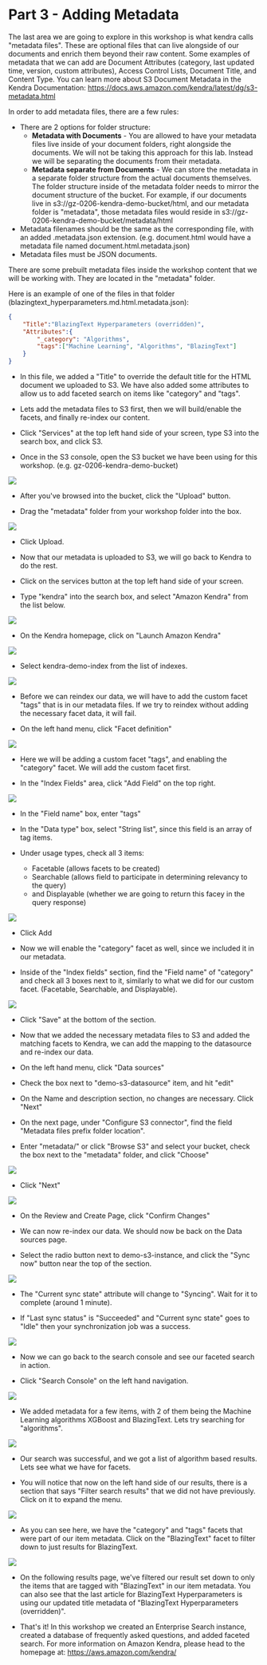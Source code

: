 # Part 3 - Adding Metadata

The last area we are going to explore in this workshop is what kendra calls "metadata files". These are optional files that can live alongside of our documents and enrich them beyond their raw content. Some examples of metadata that we can add are Document Attributes (category, last updated time, version, custom attributes), Access Control Lists, Document Title, and Content Type. You can learn more about S3 Document Metadata in the Kendra Documentation: https://docs.aws.amazon.com/kendra/latest/dg/s3-metadata.html

In order to add metadata files, there are a few rules:

- There are 2 options for folder structure:
  - **Metadata with Documents** - You are allowed to have your metadata files live inside of your document folders, right alongside the documents. We will not be taking this approach for this lab. Instead we will be separating the documents from their metadata.
  - **Metadata separate from Documents** - We can store the metadata in a separate folder structure from the actual documents themselves. The folder structure inside of the metadata folder needs to mirror the document structure of the bucket. For example, if our documents live in s3://gz-0206-kendra-demo-bucket/html, and our metadata folder is "metadata", those metadata files would reside in s3://gz-0206-kendra-demo-bucket/metadata/html
- Metadata filenames should be the same as the corresponding file, with an added .metadata.json extension. (e.g. document.html would have a metadata file named document.html.metadata.json)
- Metadata files must be JSON documents.

There are some prebuilt metadata files inside the workshop content that we will be working with. They are located in the "metadata" folder.

Here is an example of one of the files in that folder (blazingtext_hyperparameters.md.html.metadata.json):

```json
{
	"Title":"BlazingText Hyperparameters (overridden)",
	"Attributes":{
		"_category": "Algorithms",
		"tags":["Machine Learning", "Algorithms", "BlazingText"]
	}
}
```

- In this file, we added a "Title" to override the default title for the HTML document we uploaded to S3. We have also added some attributes to allow us to add faceted search on items like "category" and "tags".

- Lets add the metadata files to S3 first, then we will build/enable the facets, and finally re-index our content.

- Click "Services" at the top left hand side of your screen, type S3 into the search box, and click S3.

- Once in the S3 console, open the S3 bucket we have been using for this workshop. (e.g. gz-0206-kendra-demo-bucket)

![](https://github.com/aws-samples/enterprise-search-with-amazon-kendra-workshop/blob/master/images/Screen%20Shot%202020-02-20%20at%203.56.41%20PM.png)

- After you've browsed into the bucket, click the "Upload" button.

- Drag the "metadata" folder from your workshop folder into the box.

![](https://github.com/aws-samples/enterprise-search-with-amazon-kendra-workshop/blob/master/images/Screen%20Shot%202020-02-20%20at%209.02.07%20PM.png)

- Click Upload.

- Now that our metadata is uploaded to S3, we will go back to Kendra to do the rest.

- Click on the services button at the top left hand side of your screen.

- Type "kendra" into the search box, and select "Amazon Kendra" from the list below.

![](https://github.com/aws-samples/enterprise-search-with-amazon-kendra-workshop/blob/master/images/Screen%20Shot%202020-02-20%20at%204.01.40%20PM.png)

- On the Kendra homepage, click on "Launch Amazon Kendra"

![](https://github.com/aws-samples/enterprise-search-with-amazon-kendra-workshop/blob/master/images/Screen%20Shot%202020-02-20%20at%204.02.31%20PM.png)

- Select kendra-demo-index from the list of indexes.

![](https://github.com/aws-samples/enterprise-search-with-amazon-kendra-workshop/blob/master/images/Screen%20Shot%202020-02-20%20at%205.53.20%20PM.png)

- Before we can reindex our data, we will have to add the custom facet "tags" that is in our metadata files. If we try to reindex without adding the necessary facet data, it will fail.

- On the left hand menu, click "Facet definition"

![](https://github.com/aws-samples/enterprise-search-with-amazon-kendra-workshop/blob/master/images/Screen%20Shot%202020-02-20%20at%206.42.38%20PM%20-%20facet.png)

- Here we will be adding a custom facet "tags", and enabling the "category" facet. We will add the custom facet first.

- In the "Index Fields" area, click "Add Field" on the top right.

![](https://github.com/aws-samples/enterprise-search-with-amazon-kendra-workshop/blob/master/images/Screen%20Shot%202020-02-20%20at%206.44.16%20PM.png)

- In the "Field name" box, enter "tags"

- In the "Data type" box, select "String list", since this field is an array of tag items.

- Under usage types, check all 3 items: 

	- Facetable (allows facets to be created)
	- Searchable (allows field to participate in determining relevancy to the query)
	- and Displayable (whether we are going to return this facey in the query response)

![](https://github.com/aws-samples/enterprise-search-with-amazon-kendra-workshop/blob/master/images/Screen%20Shot%202020-02-20%20at%206.50.45%20PM.png)

- Click Add

- Now we will enable the "category" facet as well, since we included it in our metadata.

- Inside of the "Index fields" section, find the "Field name" of "category" and check all 3 boxes next to it, similarly to what we did for our custom facet. (Facetable, Searchable, and Displayable).

![](https://github.com/aws-samples/enterprise-search-with-amazon-kendra-workshop/blob/master/images/Screen%20Shot%202020-02-20%20at%206.53.17%20PM.png)

- Click "Save" at the bottom of the section.

- Now that we added the necessary metadata files to S3 and added the matching facets to Kendra, we can add the mapping to the datasource and re-index our data.

- On the left hand menu, click "Data sources"

- Check the box next to "demo-s3-datasource" item, and hit "edit"

- On the Name and description section, no changes are necessary. Click "Next"

- On the next page, under "Configure S3 connector", find the field "Metadata files prefix folder location".

- Enter "metadata/" or click "Browse S3" and select your bucket, check the box next to the "metadata" folder, and click "Choose"

![](https://github.com/aws-samples/enterprise-search-with-amazon-kendra-workshop/blob/master/images/Screen%20Shot%202020-02-20%20at%207.00.29%20PM.png)

- Click "Next"

![](https://github.com/aws-samples/enterprise-search-with-amazon-kendra-workshop/blob/master/images/Screen%20Shot%202020-02-20%20at%207.01.20%20PM.png)

- On the Review and Create Page, click "Confirm Changes"

- We can now re-index our data. We should now be back on the Data sources page.

- Select the radio button next to demo-s3-instance, and click the "Sync now" button near the top of the section.

![](https://github.com/aws-samples/enterprise-search-with-amazon-kendra-workshop/blob/master/images/Screen%20Shot%202020-02-20%20at%207.03.44%20PM.png)

- The "Current sync state" attribute will change to "Syncing". Wait for it to complete (around 1 minute).

- If "Last sync status" is "Succeeded" and "Current sync state" goes to "Idle" then your synchronization job was a success.

![](https://github.com/aws-samples/enterprise-search-with-amazon-kendra-workshop/blob/master/images/Screen%20Shot%202020-02-20%20at%207.05.45%20PM.png)

- Now we can go back to the search console and see our faceted search in action.

- Click "Search Console" on the left hand navigation.

![](https://github.com/aws-samples/enterprise-search-with-amazon-kendra-workshop/blob/master/images/Screen%20Shot%202020-02-20%20at%206.42.38%20PM.png)

- We added metadata for a few items, with 2 of them being the Machine Learning algorithms XGBoost and BlazingText. Lets try searching for "algorithms".

![](https://github.com/aws-samples/enterprise-search-with-amazon-kendra-workshop/blob/master/images/Screen%20Shot%202020-02-20%20at%207.09.53%20PM.png)

- Our search was successful, and we got a list of algorithm based results. Lets see what we have for facets.

- You will notice that now on the left hand side of our results, there is a section that says "Filter search results" that we did not have previously. Click on it to expand the menu.

![](https://github.com/aws-samples/enterprise-search-with-amazon-kendra-workshop/blob/master/images/Screen%20Shot%202020-02-20%20at%207.10.09%20PM-2.png)

- As you can see here, we have the "category" and "tags" facets that were part of our item metadata. Click on the "BlazingText" facet to filter down to just results for BlazingText.

![](https://github.com/aws-samples/enterprise-search-with-amazon-kendra-workshop/blob/master/images/Screen%20Shot%202020-02-20%20at%207.11.47%20PM.png)

- On the following results page, we've filtered our result set down to only the items that are tagged with "BlazingText" in our item metadata. You can also see that the last article for BlazingText Hyperparameters is using our updated title metadata of "BlazingText Hyperparameters (overridden)".

- That's it! In this workshop we created an Enterprise Search instance, created a database of frequently asked questions, and added faceted search. For more information on Amazon Kendra, please head to the homepage at: https://aws.amazon.com/kendra/

